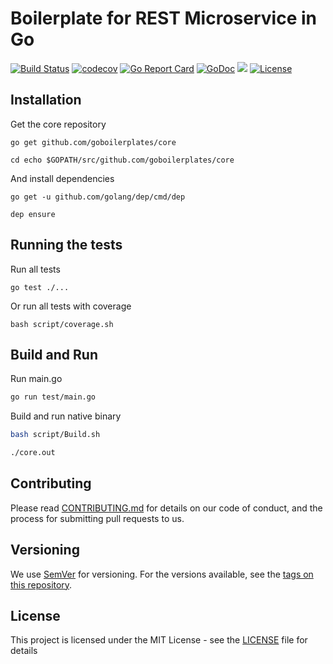 # Boilerplate for REST Microservice in Go
[![Build Status](https://travis-ci.org/goboilerplates/core.svg?branch=master)](https://travis-ci.org/goboilerplates/core)
[![codecov](https://codecov.io/gh/goboilerplates/core/branch/master/graph/badge.svg)](https://codecov.io/gh/goboilerplates/core)
[![Go Report Card](https://goreportcard.com/badge/github.com/goboilerplates/core)](https://goreportcard.com/report/github.com/goboilerplates/core)
[![GoDoc](https://godoc.org/github.com/goboilerplates/core?status.svg)](https://godoc.org/github.com/goboilerplates/core)
[![](https://images.microbadger.com/badges/image/goboilerplates/core.svg)](https://microbadger.com/images/goboilerplates/core)
[![License](https://img.shields.io/badge/license-MIT-blue.svg)](https://github.com/goboilerplates/core/blob/master/LICENSE)

## Installation

Get the core repository

```
go get github.com/goboilerplates/core

cd echo $GOPATH/src/github.com/goboilerplates/core
```

And install dependencies

```
go get -u github.com/golang/dep/cmd/dep

dep ensure
```

## Running the tests

Run all tests

```
go test ./...
```

Or run all tests with coverage

```
bash script/coverage.sh
```

## Build and Run

Run main.go
``` bash
go run test/main.go
```

Build and run native binary

``` bash
bash script/Build.sh

./core.out
```
## Contributing

Please read [CONTRIBUTING.md](CONTRIBUTING.md) for details on our code of conduct, and the process for submitting pull requests to us.

## Versioning

We use [SemVer](http://semver.org/) for versioning. For the versions available, see the [tags on this repository](https://github.com/goboilerplates/core/tags). 

## License

This project is licensed under the MIT License - see the [LICENSE](LICENSE) file for details


